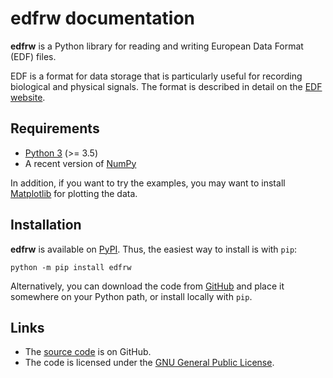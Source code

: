 # edfrw documentation

**edfrw** is a Python library for reading and writing European Data
Format (EDF) files.

EDF is a format for data storage that is particularly useful for
recording biological and physical signals. The format is described in
detail on the [EDF website](http://www.edfplus.info).

## Requirements

* [Python 3](https://www.python.org/) (>= 3.5)
* A recent version of [NumPy](https://numpy.org/)

In addition, if you want to try the examples, you may want to install
[Matplotlib](https://matplotlib.org/) for plotting the data.

## Installation

**edfrw** is available on [PyPI](https://pypi.org/). Thus, the easiest
way to install is with `pip`:

    python -m pip install edfrw

Alternatively, you can download the code from
[GitHub](https://github.com/antgon/edfrw) and place it somewhere on your
Python path, or install locally with `pip`.


## Links

* The [source code](https://github.com/antgon/edfrw) is on GitHub.
* The code is licensed under the [GNU General Public License](http://www.gnu.org/licenses/gpl.html).
